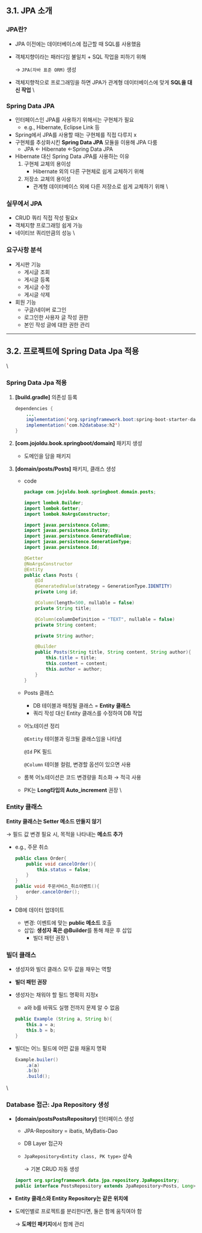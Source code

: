 ## 3.1. JPA 소개

### JPA란?

- JPA 이전에는 데이터베이스에 접근할 때 SQL를 사용했음
- 객체지향이라는 패러다임 불일치 + SQL 작업을 피하기 위해
    
    → `JPA(자바 표준 ORM)` 생성
    
- 객체지향적으로 프로그래밍을 하면 JPA가 관계형 데이터베이스에 맞게 **SQL을 대신 작업**
\

### Spring Data JPA

- 인터페이스인 JPA를 사용하기 위해서는 구현체가 필요
    - e.g., Hibernate, Eclipse Link 등
- Spring에서 JPA를 사용할 때는 구현체를 직접 다루지 x
- 구현체를 추상화시킨 **Spring Data JPA** 모듈을 이용해 JPA 다룸
    - JPA ← Hibernate ←Spring Data JPA
- Hibernate 대신 Spring Data JPA를 사용하는 이유
    1. 구현체 교체의 용이성
        - Hibernate 외의 다른 구현체로 쉽게 교체하기 위해
    2. 저장소 교체의 용이성
        - 관계형 데이터베이스 외에 다른 저장소로 쉽게 교체하기 위해
\

### 실무에서 JPA

- CRUD 쿼리 직접 작성 필요x
- 객체지향 프로그래밍 쉽게 가능
- 네이티브 쿼리만큼의 성능
\

### 요구사항 분석

- 게시판 기능
    - 게시글 조회
    - 게시글 등록
    - 게시글 수정
    - 게시글 삭제
- 회원 기능
    - 구글/네이버 로그인
    - 로그인한 사용자 글 작성 권한
    - 본인 작성 글에 대한 권한 관리


---


## 3.2. 프로젝트에 Spring Data Jpa 적용
\
### Spring Data Jpa 적용

1. **[build.gradle]** 의존성 등록
    
    ```java
    dependencies {
        ...
        implementation('org.springframework.boot:spring-boot-starter-data-jpa')
        implementation('com.h2database:h2')
    }
    ```
    

2. **[com.jojoldu.book.springboot/domain]** 패키지 생성
    - 도메인을 담을 패키지

3. **[domain/posts/Posts]** 패키지, 클래스 생성
    - code
        
        ```java
        package com.jojoldu.book.springboot.domain.posts;
        
        import lombok.Builder;
        import lombok.Getter;
        import lombok.NoArgsConstructor;
        
        import javax.persistence.Column;
        import javax.persistence.Entity;
        import javax.persistence.GeneratedValue;
        import javax.persistence.GenerationType;
        import javax.persistence.Id;
        
        @Getter
        @NoArgsConstructor
        @Entity
        public class Posts {
            @Id 
            @GeneratedValue(strategy = GenerationType.IDENTITY)
            private Long id;
        
            @Column(length=500, nullable = false)
            private String title;
        
            @Column(columnDefinition = "TEXT", nullable = false)
            private String content;
        
            private String author;
        
            @Builder
            public Posts(String title, String content, String author){
                this.title = title;
                this.content = content;
                this.author = author;
            }
        }
        ```
        
    - Posts 클래스
        - DB 테이블과 매칭될 클래스 = **Entity 클래스**
        - 쿼리 작성 대신 Entity 클래스를 수정하여 DB 작업
    - 어노테이션 정리
        
        `@Entity` 테이블과 링크될 클래스임을 나타냄
        
        `@Id` PK 필드
        
        `@Column` 테이블 컬럼, 변경할 옵션이 있으면 사용
        
    - 롬복 어노테이션은 코드 변경량을 최소화 → 적극 사용
    - PK는 **Long타입의 Auto_increment** 권장
\    


### Entity 클래스

**Entity 클래스는 Setter 메소드 만들지 않기**

→ 필드 값 변경 필요 시, 목적을 나타내는 **메소드 추가**

- e.g., 주문 취소
    
    ```java
    public class Order{
    	public void cancelOrder(){
    		this.status = false;
    	}
    }
    public void 주문서비스_취소이벤트(){
    	order.cancelOrder();
    }
    ```
    
- DB에 데이터 업데이트
    - 변경: 이벤트에 맞는 **public 메소드** 호출
    - 삽입: **생성자 혹은 @Builder**를 통해 채운 후 삽입
        - 빌더 패턴 권장
\

### 빌더 클래스

- 생성자와 빌더 클래스 모두 값을 채우는 역할
- **빌더 패턴 권장**
- 생성자는 채워야 할 필드 명확히 지정x
    - a와 b를 바꿔도 실행 전까지 문제 알 수 없음
    
    ```java
    public Example (String a, String b){
    	this.a = a;
    	this.b = b;
    }
    ```
    
- 빌더는 어느 필드에 어떤 값을 채울지 명확
    
    ```java
    Example.builer()
    	.a(a)
    	.b(b)
    	.build();
    ```
\    


### Database 접근: Jpa Repository 생성

- **[domain/postsPostsRepository]** 인터페이스 생성
    - JPA-Repository = ibatis, MyBatis-Dao
    - DB Layer 접근자
    - `JpaRepository<Entity class, PK type>` 상속
        
        → 기본 CRUD 자동 생성
        
    
    ```java
    import org.springframework.data.jpa.repository.JpaRepository;
    public interface PostsRepository extends JpaRepository<Posts, Long>{ }
    ```
    
- **Entity 클래스와 Entity Repository는 같은 위치에**
- 도메인별로 프로젝트를 분리한다면, 둘은 함께 움직여야 함
    
    → **도메인 패키지**에서 함께 관리

